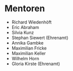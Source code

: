 Mentoren
========

* Richard Wiedenhöft
* Eric Abraham
* Silvia Kunz
* Stephan Siewert (Ehrenamt)
* Annika Gambke
* Maximilian Fricke
* Maximilian Keller
* Wilhelm Horn
* Gloria Kirste (Ehrenamt)
